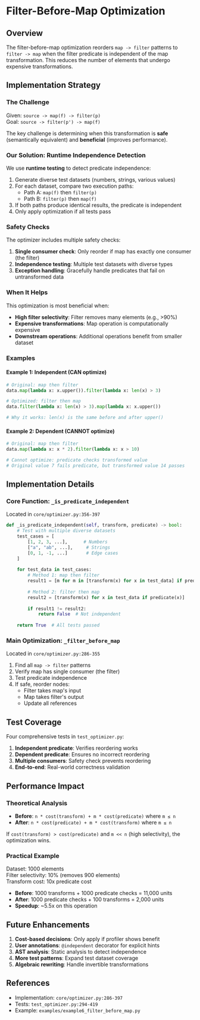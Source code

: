 # Filter-Before-Map Optimization

## Overview

The filter-before-map optimization reorders `map -> filter` patterns to `filter -> map` when the filter predicate is independent of the map transformation. This reduces the number of elements that undergo expensive transformations.

## Implementation Strategy

### The Challenge

Given: `source -> map(f) -> filter(p)`  
Goal: `source -> filter(p') -> map(f)`

The key challenge is determining when this transformation is **safe** (semantically equivalent) and **beneficial** (improves performance).

### Our Solution: Runtime Independence Detection

We use **runtime testing** to detect predicate independence:

1. Generate diverse test datasets (numbers, strings, various values)
2. For each dataset, compare two execution paths:
   - Path A: `map(f)` then `filter(p)` 
   - Path B: `filter(p)` then `map(f)`
3. If both paths produce identical results, the predicate is independent
4. Only apply optimization if all tests pass

### Safety Checks

The optimizer includes multiple safety checks:

1. **Single consumer check**: Only reorder if map has exactly one consumer (the filter)
2. **Independence testing**: Multiple test datasets with diverse types
3. **Exception handling**: Gracefully handle predicates that fail on untransformed data

### When It Helps

This optimization is most beneficial when:

- **High filter selectivity**: Filter removes many elements (e.g., >90%)
- **Expensive transformations**: Map operation is computationally expensive
- **Downstream operations**: Additional operations benefit from smaller dataset

### Examples

#### Example 1: Independent (CAN optimize)

```python
# Original: map then filter
data.map(lambda x: x.upper()).filter(lambda x: len(x) > 3)

# Optimized: filter then map
data.filter(lambda x: len(x) > 3).map(lambda x: x.upper())

# Why it works: len(x) is the same before and after upper()
```

#### Example 2: Dependent (CANNOT optimize)

```python
# Original: map then filter
data.map(lambda x: x * 2).filter(lambda x: x > 10)

# Cannot optimize: predicate checks transformed value
# Original value 7 fails predicate, but transformed value 14 passes
```

## Implementation Details

### Core Function: `_is_predicate_independent`

Located in `core/optimizer.py:356-397`

```python
def _is_predicate_independent(self, transform, predicate) -> bool:
    # Test with multiple diverse datasets
    test_cases = [
        [1, 2, 3, ...],      # Numbers
        ["a", "ab", ...],     # Strings
        [0, 1, -1, ...]       # Edge cases
    ]
    
    for test_data in test_cases:
        # Method 1: map then filter
        result1 = [m for m in [transform(x) for x in test_data] if predicate(m)]
        
        # Method 2: filter then map
        result2 = [transform(x) for x in test_data if predicate(x)]
        
        if result1 != result2:
            return False  # Not independent
    
    return True  # All tests passed
```

### Main Optimization: `_filter_before_map`

Located in `core/optimizer.py:286-355`

1. Find all `map -> filter` patterns
2. Verify map has single consumer (the filter)
3. Test predicate independence
4. If safe, reorder nodes:
   - Filter takes map's input
   - Map takes filter's output
   - Update all references

## Test Coverage

Four comprehensive tests in `test_optimizer.py`:

1. **Independent predicate**: Verifies reordering works
2. **Dependent predicate**: Ensures no incorrect reordering
3. **Multiple consumers**: Safety check prevents reordering
4. **End-to-end**: Real-world correctness validation

## Performance Impact

### Theoretical Analysis

- **Before**: `n * cost(transform) + m * cost(predicate)` where `m ≤ n`
- **After**: `n * cost(predicate) + m * cost(transform)` where `m ≤ n`

If `cost(transform) > cost(predicate)` and `m << n` (high selectivity), the optimization wins.

### Practical Example

Dataset: 1000 elements  
Filter selectivity: 10% (removes 900 elements)  
Transform cost: 10x predicate cost

- **Before**: 1000 transforms + 1000 predicate checks = 11,000 units
- **After**: 1000 predicate checks + 100 transforms = 2,000 units
- **Speedup**: ~5.5x on this operation

## Future Enhancements

1. **Cost-based decisions**: Only apply if profiler shows benefit
2. **User annotations**: `@independent` decorator for explicit hints
3. **AST analysis**: Static analysis to detect independence
4. **More test patterns**: Expand test dataset coverage
5. **Algebraic rewriting**: Handle invertible transformations

## References

- Implementation: `core/optimizer.py:286-397`
- Tests: `test_optimizer.py:294-419`
- Example: `examples/example6_filter_before_map.py`
